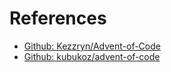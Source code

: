 # References

* [Github: Kezzryn/Advent-of-Code](https://github.com/Kezzryn/Advent-of-Code)
* [Github: kubukoz/advent-of-code](https://github.com/kubukoz/advent-of-code)

